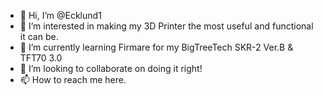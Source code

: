 - 👋 Hi, I’m @Ecklund1
- 👀 I’m interested in making my 3D Printer the most useful and functional it can be.
- 🌱 I’m currently learning Firmare for my BigTreeTech SKR-2 Ver.B & TFT70 3.0
- 💞️ I’m looking to collaborate on doing it right!
- 📫 How to reach me here.

<!---
Ecklund1/Ecklund1 is a ✨ special ✨ repository because its `README.md` (this file) appears on your GitHub profile.
You can click the Preview link to take a look at your changes.
--->

